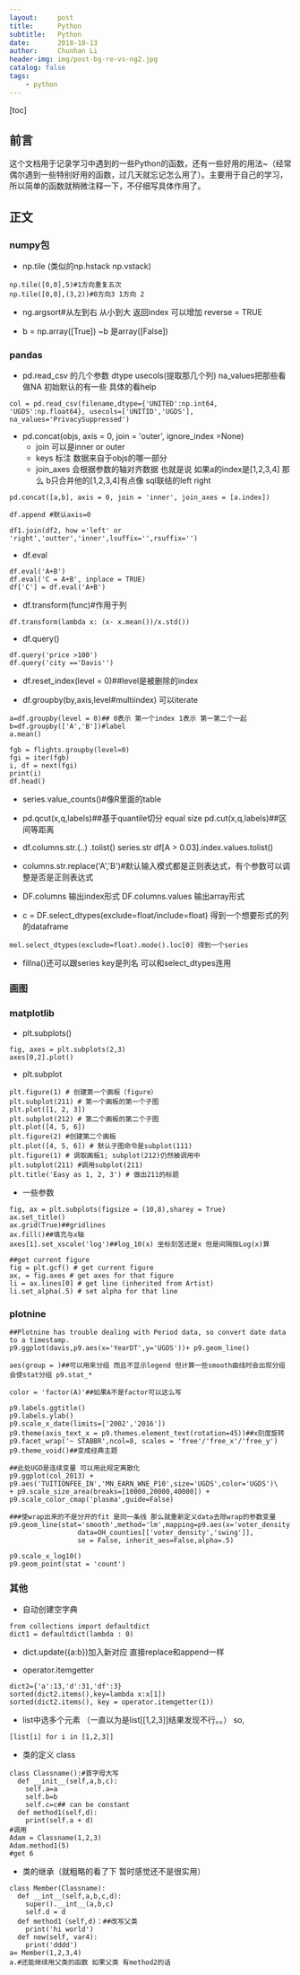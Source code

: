 ```yaml
---
layout:     post
title:      Python
subtitle:   Python
date:       2018-10-13
author:     Chunhan Li
header-img: img/post-bg-re-vs-ng2.jpg
catalog: false
tags:
    - python
---
```


[toc]

## 前言
这个文档用于记录学习中遇到的一些Python的函数，还有一些好用的用法~（经常偶尔遇到一些特别好用的函数，过几天就忘记怎么用了）。主要用于自己的学习，所以简单的函数就稍微注释一下，不仔细写具体作用了。

## 正文
### numpy包
- np.tile (类似的np.hstack np.vstack)
```
np.tile([0,0],5)#1方向重复五次
np.tile([0,0],(3,2))#0方向3 1方向 2
```
- ng.argsort#从左到右 从小到大 返回index 可以增加 reverse = TRUE

- b = np.array([True])
    ~b 是array([False])

### pandas

- pd.read_csv 的几个参数 dtype usecols(提取那几个列) na_values把那些看做NA 初始默认的有一些 具体的看help

```
col = pd.read_csv(filename,dtype={'UNITED':np.int64, 'UGDS':np.float64}, usecols=['UNITID','UGDS'], na_values='PrivacySuppressed')
```

- pd.concat(objs, axis = 0, join = 'outer', ignore_index =None)
  - join 可以是inner or outer
  - keys 标注 数据来自于objs的哪一部分
  - join_axes 会根据参数的轴对齐数据 也就是说 如果a的index是[1,2,3,4] 那么 b只合并他的[1,2,3,4]有点像 sql联结的left right

```
pd.concat([a,b], axis = 0, join = 'inner', join_axes = [a.index])

df.append #默认axis=0

df1.join(df2, how ='left' or 'right','outter','inner',lsuffix='',rsuffix='')

```

- df.eval

```
df.eval('A+B')
df.eval('C = A+B', inplace = TRUE)
df['C'] = df.eval('A+B')
```
- df.transform(func)#作用于列

```
df.transform(lambda x: (x- x.mean())/x.std())
```

- df.query()

```
df.query('price >100')
df.query('city =='Davis'')
```

- df.reset_index(level = 0)##level是被删除的index

- df.groupby(by,axis,level#multiindex) 可以iterate

```
a=df.groupby(level = 0)## 0表示 第一个index 1表示 第一第二个一起
b=df.groupby(['A','B'])#label
a.mean()

fgb = flights.groupby(level=0)
fgi = iter(fgb)
i, df = next(fgi)
print(i)
df.head()
```


- series.value_counts()#像R里面的table

- pd.qcut(x,q,labels)##基于quantile切分 equal size
  pd.cut(x,q,labels)##区间等距离

- df.columns.str.(..) .tolist()
  series.str
  df[A > 0.03].index.values.tolist()

- columns.str.replace('A','B')#默认输入模式都是正则表达式，有个参数可以调整是否是正则表达式

- DF.columns 输出index形式
  DF.columns.values 输出array形式

- c = DF.select_dtypes(exclude=float/include=float) 得到一个想要形式的列的dataframe

```
mel.select_dtypes(exclude=float).mode().loc[0] 得到一个series
```

- fillna()还可以跟series key是列名 可以和select_dtypes连用

### 画图

### matplotlib

- plt.subplots()

```
fig, axes = plt.subplots(2,3)
axes[0,2].plot()
```

- plt.subplot

```
plt.figure(1) # 创建第一个画板（figure）
plt.subplot(211) # 第一个画板的第一个子图
plt.plot([1, 2, 3])
plt.subplot(212) # 第二个画板的第二个子图
plt.plot([4, 5, 6])
plt.figure(2) #创建第二个画板
plt.plot([4, 5, 6]) # 默认子图命令是subplot(111)
plt.figure(1) # 调取画板1; subplot(212)仍然被调用中
plt.subplot(211) #调用subplot(211)
plt.title('Easy as 1, 2, 3') # 做出211的标题
```

- 一些参数

```
fig, ax = plt.subplots(figsize = (10,8),sharey = True)
ax.set_title()
ax.grid(True)##gridlines
ax.fill()##填充与x轴
axes[1].set_xscale('log')##log_10(x) 坐标刻苦还是x 但是间隔按Log(x)算

##get current figure
fig = plt.gcf() # get current figure
ax, = fig.axes # get axes for that figure
li = ax.lines[0] # get line (inherited from Artist)
li.set_alpha(.5) # set alpha for that line
```

### plotnine

```
##Plotnine has trouble dealing with Period data, so convert date data to a timestamp.
p9.ggplot(davis,p9.aes(x='YearDT',y='UGDS'))+ p9.geom_line()

aes(group = )##可以用来分组 而且不显示legend 但计算一些smooth曲线时会出现分组 会使stat分组 p9.stat_*

color = 'factor(A)'##如果A不是factor可以这么写

p9.labels.ggtitle()
p9.labels.ylab()
p9.scale_x_date(limits=['2002','2016'])
p9.theme(axis_text_x = p9.themes.element_text(rotation=45))##x刻度旋转
p9.facet_wrap('~ STABBR',ncol=8, scales = 'free'/'free_x'/'free_y')
p9.theme_void()##变成经典主题

##此处UGD是连续变量 可以用此规定离散化
p9.ggplot(col_2013) + p9.aes('TUITIONFEE_IN','MN_EARN_WNE_P10',size='UGDS',color='UGDS')\
+ p9.scale_size_area(breaks=[10000,20000,40000]) + p9.scale_color_cmap('plasma',guide=False)

###使wrap出来的不是分开的fit 是同一条线 那么就重新定义data去除wrap的参数变量
p9.geom_line(stat='smooth',method='lm',mapping=p9.aes(x='voter_density',y='swing'),
                 data=OH_counties[['voter_density','swing']],
                 se = False, inherit_aes=False,alpha=.5)

p9.scale_x_log10()
p9.geom_point(stat = 'count')
```

### 其他
- 自动创建空字典

```
from collections import defaultdict
dict1 = defaultdict(lambda : 0)
```
- dict.update({a:b})加入新对应 直接replace和append一样

- operator.itemgetter

```
dict2={'a':13,'d':31,'df':3}
sorted(dict2.items(),key=lambda x:x[1])
sorted(dict2.items(), key = operator.itemgetter(1))
```

- list中选多个元素 （一直以为是list[[1,2,3]]结果发现不行。。）
so,

```
[list[i] for i in [1,2,3]]
```

- 类的定义 class

```
class Classname():#首字母大写
  def __init__(self,a,b,c):
    self.a=a
    self.b=b
    self.c=c## can be constant
  def method1(self,d):
    print(self.a + d)
#调用
Adam = Classname(1,2,3)
Adam.method1(5)
#get 6
```

- 类的继承（就粗略的看了下 暂时感觉还不是很实用）

```
class Member(Classname):
  def __int__(self,a,b,c,d):
    super().__int__(a,b,c)
    self.d = d
  def method1（self,d)：##改写父类
    print('hi world')
  def new(self, var4):
    print('dddd')
a= Member(1,2,3,4)
a.#还能继续用父类的函数 如果父类 有method2的话
```
